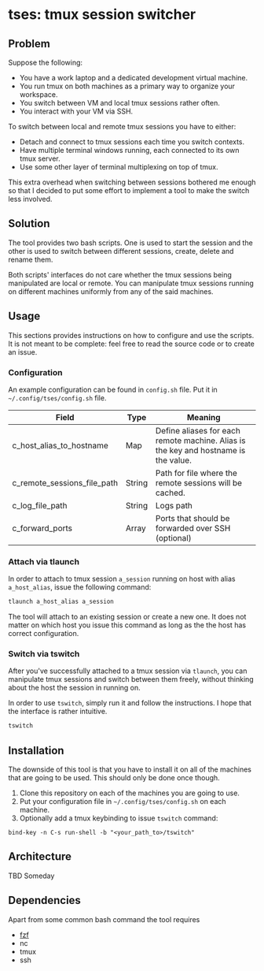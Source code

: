 # tses: tmux session switcher

## Problem

Suppose the following:

- You have a work laptop and a dedicated development virtual machine.
- You run tmux on both machines as a primary way to organize your workspace.
- You switch between VM and local tmux sessions rather often.
- You interact with your VM via SSH.

To switch between local and remote tmux sessions you have to either:

- Detach and connect to tmux sessions each time you switch contexts.
- Have multiple terminal windows running, each connected to its own tmux server.
- Use some other layer of terminal multiplexing on top of tmux.

This extra overhead when switching between sessions bothered me enough so that
I decided to put some effort to implement a tool to make the switch less involved.

## Solution

The tool provides two bash scripts. One is used to start the session and the other
is used to switch between different sessions, create, delete and rename them.

Both scripts' interfaces do not care whether the tmux sessions being manipulated
are local or remote. You can manipulate tmux sessions running on different machines
uniformly from any of the said machines.

## Usage

This sections provides instructions on how to configure and use the scripts. It
is not meant to be complete: feel free to read the source code or to create an issue.

### Configuration

An example configuration can be found in `config.sh` file.
Put it in `~/.config/tses/config.sh` file.

| Field  | Type | Meaning |
|---|---|---|
| c_host_alias_to_hostname | Map | Define aliases for each remote machine. Alias is the key and hostname is the value. |
| c_remote_sessions_file_path | String | Path for file where the remote sessions will be cached. |
| c_log_file_path | String | Logs path |
| c_forward_ports | Array | Ports that should be forwarded over SSH (optional) |

### Attach via tlaunch

In order to attach to tmux session `a_session` running on host with alias
`a_host_alias`, issue the following command:

```bash
tlaunch a_host_alias a_session
```

The tool will attach to an existing session or create a new one. It does not
matter on which host you issue this command as long as the the host has correct configuration.

### Switch via tswitch

After you've successfully attached to a tmux session via `tlaunch`, you can
manipulate tmux sessions and switch between them freely, without thinking about
the host the session in running on.

In order to use `tswitch`, simply run it and follow the instructions. I hope that
the interface is rather intuitive.

```bash
tswitch
```

## Installation

The downside of this tool is that you have to install it on all of
the machines that are going to be used. This should only be done once
though.

1. Clone this repository on each of the machines you are going to use.
2. Put your configuration file in `~/.config/tses/config.sh` on each machine.
3. Optionally add a tmux keybinding to issue `tswitch` command:

```tmux
bind-key -n C-s run-shell -b "<your_path_to>/tswitch"
```

## Architecture

TBD Someday

## Dependencies

Apart from some common bash command the tool requires

- [fzf](https://github.com/junegunn/fzf)
- nc
- tmux
- ssh
